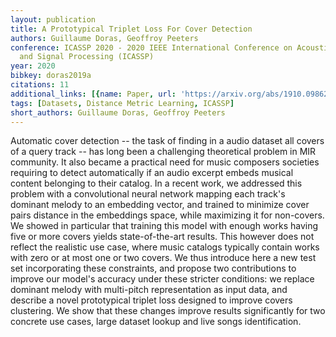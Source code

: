 ```yaml
---
layout: publication
title: A Prototypical Triplet Loss For Cover Detection
authors: Guillaume Doras, Geoffroy Peeters
conference: ICASSP 2020 - 2020 IEEE International Conference on Acoustics, Speech
  and Signal Processing (ICASSP)
year: 2020
bibkey: doras2019a
citations: 11
additional_links: [{name: Paper, url: 'https://arxiv.org/abs/1910.09862'}]
tags: [Datasets, Distance Metric Learning, ICASSP]
short_authors: Guillaume Doras, Geoffroy Peeters
---
```

Automatic cover detection -- the task of finding in a audio dataset all
covers of a query track -- has long been a challenging theoretical problem in
MIR community. It also became a practical need for music composers societies
requiring to detect automatically if an audio excerpt embeds musical content
belonging to their catalog.
  In a recent work, we addressed this problem with a convolutional neural
network mapping each track's dominant melody to an embedding vector, and
trained to minimize cover pairs distance in the embeddings space, while
maximizing it for non-covers. We showed in particular that training this model
with enough works having five or more covers yields state-of-the-art results.
  This however does not reflect the realistic use case, where music catalogs
typically contain works with zero or at most one or two covers. We thus
introduce here a new test set incorporating these constraints, and propose two
contributions to improve our model's accuracy under these stricter conditions:
we replace dominant melody with multi-pitch representation as input data, and
describe a novel prototypical triplet loss designed to improve covers
clustering. We show that these changes improve results significantly for two
concrete use cases, large dataset lookup and live songs identification.